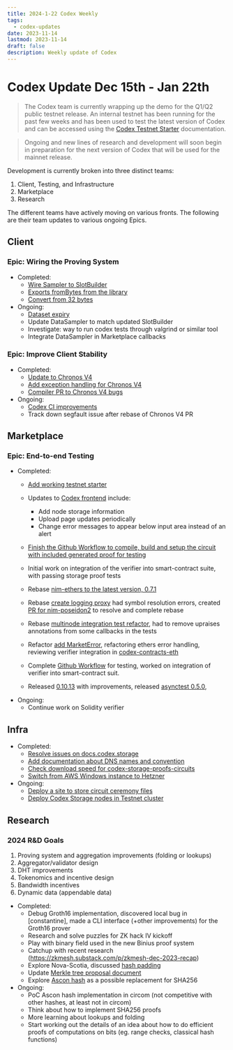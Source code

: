 ```yaml
---
title: 2024-1-22 Codex Weekly
tags:
  - codex-updates
date: 2023-11-14
lastmod: 2023-11-14
draft: false
description: Weekly update of Codex
---
```


# Codex Update Dec 15th - Jan 22th

> The Codex team is currently wrapping up the demo for the Q1/Q2 public testnet release. An internal testnet has been running for the past few weeks and has been used to test the latest version of Codex and can be accessed using the [Codex Testnet Starter](https://github.com/codex-storage/codex-testnet-starter) documentation.

> Ongoing and new lines of research and development will soon begin in preparation for the next version of Codex that will be used for the mainnet release.

Development is currently broken into three distinct teams: 

1. Client, Testing, and Infrastructure
2. Marketplace 
3. Research

The different teams have actively moving on various fronts. The following are their team updates to various ongoing Epics.

## Client

### Epic: Wiring the Proving System
- Completed:
  - [Wire Sampler to SlotBuilder](https://github.com/codex-storage/nim-codex/pull/676)
  - [Exports fromBytes from the library](https://github.com/codex-storage/nim-poseidon2/pull/19)
  - [Convert from 32 bytes](https://github.com/codex-storage/nim-poseidon2/pull/18)
- Ongoing:
  - [Dataset expiry](https://github.com/codex-storage/nim-codex/pull/678)
  - Update DataSampler to match updated SlotBuilder
  - Investigate: way to run codex tests through valgrind or similar tool
  - Integrate DataSampler in Marketplace callbacks

### Epic: Improve Client Stability
- Completed:
  - [Update to Chronos V4](https://github.com/codex-storage/nim-codex/pull/673)
  - [Add exception handling for Chronos V4](https://github.com/codex-storage/asynctest/pull/13)
  - [Compiler PR to Chronos V4 bugs](https://github.com/nim-lang/Nim/pull/23215)
- Ongoing:  
  - [Codex CI improvements](https://github.com/codex-storage/nim-codex/pull/680)
  - Track down segfault issue after rebase of Chronos V4 PR

## Marketplace

### Epic: End-to-end Testing
- Completed:
  - [Add working testnet starter](https://github.com/codex-storage/codex-testnet-starter)
  - Updates to [Codex frontend](https://github.com/codex-storage/codex-frontend) include:
    - Add node storage information
    - Upload page updates periodically
    - Change error messages to appear below input area instead of an alert

  - [Finish the Github Workflow to compile, build and setup the circuit with included generated proof for testing](https://github.com/codex-storage/codex-storage-proofs-circuits/actions/workflows/generate.yml)
  - Initial work on integration of the verifier into smart-contract suite, with passing storage proof tests
  - Rebase [nim-ethers to the latest version, 0.7.1](https://github.com/codex-storage/nim-codex/pull/664)
  - Rebase [create logging proxy](https://github.com/codex-storage/nim-codex/pull/663) had symbol resolution errors, created [PR for nim-poseidon2](https://github.com/codex-storage/nim-poseidon2/pull/19) to resolve and complete rebase
  - Rebase [multinode integration test refactor](https://github.com/codex-storage/nim-codex/pull/662), had to remove upraises annotations from some callbacks in the tests
  - Refactor [add MarketError](https://github.com/codex-storage/nim-codex/pull/670), refactoring ethers error handling, reviewing verifier integration in [codex-contracts-eth](https://github.com/codex-storage/codex-contracts-eth/pull/79)
  - Complete [Github Workflow](https://github.com/codex-storage/codex-storage-proofs-circuits/actions/workflows/generate.yml) for testing, worked on integration of verifier into smart-contract suit.
  - Released [0.10.13](https://github.com/codex-storage/codex-contracts-eth/releases/tag/v0.10.13) with improvements, released [asynctest 0.5.0](https://github.com/codex-storage/asynctest/releases/tag/0.5.0),
- Ongoing:
  - Continue work on Solidity verifier


## Infra

- Completed:
  - [Resolve issues on docs.codex.storage](https://github.com/codex-storage/infra-codex/issues/118)
  - [Add documentation about DNS names and convention](https://github.com/codex-storage/infra-docs/issues/16)
  - [Check download speed for codex-storage-proofs-circuits](https://github.com/codex-storage/infra-codex/issues/121)
  - [Switch from AWS Windows instance to Hetzner](https://github.com/codex-storage/infra-codex/issues/120)
- Ongoing:
  - [Deploy a site to store circuit ceremony files](https://github.com/codex-storage/infra-codex/issues/122)
  - [Deploy Codex Storage nodes in Testnet cluster](https://github.com/codex-storage/infra-codex/issues/115)


## Research
### 2024 R&D Goals
1. Proving system and aggregation improvements (folding or lookups)
2. Aggregator/validator design
3. DHT improvements
4. Tokenomics and incentive design
5. Bandwidth incentives
6. Dynamic data (appendable data)
- Completed:
  - Debug Groth16 implementation, discovered local bug in [constantine], made a CLI interface (+other improvements) for the Groth16 prover
  - Research and solve puzzles for ZK hack IV kickoff
  - Play with binary field used in the new Binius proof system
  - Catchup with recent research (https://zkmesh.substack.com/p/zkmesh-dec-2023-recap)
  - Explore Nova-Scotia, discussed [hash padding](https://github.com/codex-storage/nim-poseidon2/pull/17)
  - Update [Merkle tree proposal document](https://github.com/codex-storage/codex-research/blob/796b4937c8e12c639016222a78dbcba641d26cc9/design/Merkle.md)
  - Explore [Ascon hash](https://ascon.iaik.tugraz.at/index.html) as a possible replacement for SHA256
- Ongoing:
  - PoC Ascon hash implementation in circom (not competitive with other hashes, at least not in circom)
  - Think about how to implement SHA256 proofs
  - More learning about lookups and folding
  - Start working out the details of an idea about how to do efficient proofs of computations on bits (eg. range checks, classical hash functions)
